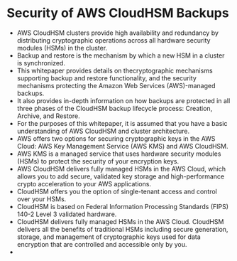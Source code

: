 # Security of AWS CloudHSM Backups

- AWS CloudHSM clusters provide high availability and redundancy by distributing cryptographic operations across all hardware security modules (HSMs) in the cluster.
- Backup and restore is the mechanism by which a new HSM in a cluster is synchronized.
- This whitepaper provides details on thecryptographic mechanisms supporting backup and restore functionality, and the security mechanisms protecting the Amazon Web Services (AWS)-managed backups.
- It also provides in-depth information on how backups are protected in all three phases of the CloudHSM backup lifecycle process: Creation, Archive, and Restore.
- For the purposes of this whitepaper, it is assumed that you have a basic understanding of AWS CloudHSM and cluster architecture.
- AWS offers two options for securing cryptographic keys in the AWS Cloud: AWS Key Management Service (AWS KMS) and AWS CloudHSM.
- AWS KMS is a managed service that uses hardware security modules (HSMs) to protect the security of your encryption keys. 
- AWS CloudHSM delivers fully managed HSMs in the AWS Cloud, which allows you to add secure, validated key storage and high-performance crypto acceleration to your AWS applications.
- CloudHSM offers you the option of single-tenant access and control over your HSMs.
- CloudHSM is based on Federal Information Processing Standards (FIPS) 140-2 Level 3 validated hardware.
- CloudHSM delivers fully managed HSMs in the AWS Cloud. CloudHSM delivers all the benefits of traditional HSMs including secure generation, storage, and management of cryptographic keys used for data encryption that are controlled and accessible only by you.
- 
